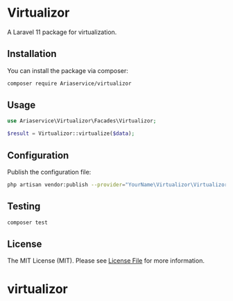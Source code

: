 # Virtualizor

A Laravel 11 package for virtualization.

## Installation

You can install the package via composer:

```bash
composer require Ariaservice/virtualizor
```

## Usage

```php
use Ariaservice\Virtualizor\Facades\Virtualizor;

$result = Virtualizor::virtualize($data);
```

## Configuration

Publish the configuration file:

```bash
php artisan vendor:publish --provider="YourName\Virtualizor\VirtualizorServiceProvider" --tag="config"
```

## Testing

```bash
composer test
```

## License

The MIT License (MIT). Please see [License File](LICENSE.md) for more information.
# virtualizor
